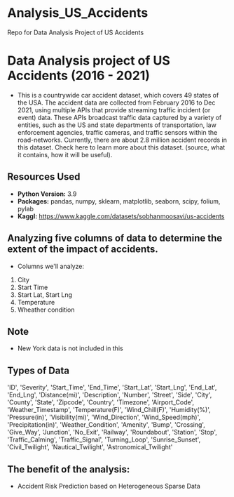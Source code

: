 # Analysis_US_Accidents
Repo for Data Analysis Project of US Accidents

# Data Analysis project of US Accidents (2016 - 2021)
* This is a countrywide car accident dataset, which covers 49 states of the USA. The accident data are collected from February 2016 to Dec 2021, using multiple APIs that provide streaming traffic incident (or event) data. These APIs broadcast traffic data captured by a variety of entities, such as the US and state departments of transportation, law enforcement agencies, traffic cameras, and traffic sensors within the road-networks. Currently, there are about 2.8 million accident records in this dataset. Check here to learn more about this dataset. (source, what it contains, how it will be useful).


## Resources Used 
* **Python Version:** 3.9 
* **Packages:** pandas, numpy, sklearn, matplotlib, seaborn, scipy, folium, pylab   
* **Kaggl:** https://www.kaggle.com/datasets/sobhanmoosavi/us-accidents 


##  Analyzing five columns of data to determine the extent of the impact of accidents.
* Columns we'll analyze:
1. City
2. Start Time
3. Start Lat, Start Lng
4. Temperature
5. Wheather condition


## Note
* New York data is not included in this 


## Types of Data 
'ID', 'Severity', 'Start_Time', 'End_Time', 'Start_Lat', 'Start_Lng',
       'End_Lat', 'End_Lng', 'Distance(mi)', 'Description', 'Number', 'Street',
       'Side', 'City', 'County', 'State', 'Zipcode', 'Country', 'Timezone',
       'Airport_Code', 'Weather_Timestamp', 'Temperature(F)', 'Wind_Chill(F)',
       'Humidity(%)', 'Pressure(in)', 'Visibility(mi)', 'Wind_Direction',
       'Wind_Speed(mph)', 'Precipitation(in)', 'Weather_Condition', 'Amenity',
       'Bump', 'Crossing', 'Give_Way', 'Junction', 'No_Exit', 'Railway',
       'Roundabout', 'Station', 'Stop', 'Traffic_Calming', 'Traffic_Signal',
       'Turning_Loop', 'Sunrise_Sunset', 'Civil_Twilight', 'Nautical_Twilight',
       'Astronomical_Twilight'
 

## The benefit of the analysis:
* Accident Risk Prediction based on Heterogeneous Sparse Data

